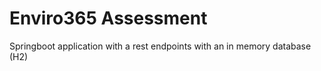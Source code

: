 # Enviro365 Assessment

Springboot application with a rest endpoints with an in memory database (H2)
